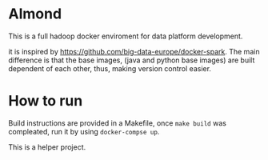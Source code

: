 # Almond
This is a full hadoop docker enviroment for data platform development.

it is inspired by https://github.com/big-data-europe/docker-spark. The main difference is that the base images, (java and python base images) are built dependent of each other, thus, making version control easier.

# How to run
Build instructions are provided in a Makefile, once `make build` was compleated, run it by using `docker-compse up`.

This is a helper project.

